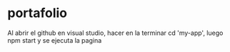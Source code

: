 # portafolio
Al abrir el github en visual studio, hacer en la terminar cd 'my-app', luego npm start y se ejecuta la pagina
